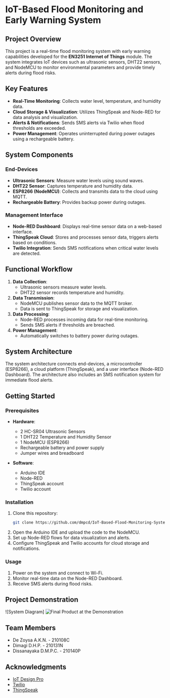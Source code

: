 # IoT-Based Flood Monitoring and Early Warning System

## Project Overview
This project is a real-time flood monitoring system with early warning capabilities developed for the **EN3251 Internet of Things** module. The system integrates IoT devices such as ultrasonic sensors, DHT22 sensors, and NodeMCU to monitor environmental parameters and provide timely alerts during flood risks.

## Key Features
- **Real-Time Monitoring**: Collects water level, temperature, and humidity data.
- **Cloud Storage & Visualization**: Utilizes ThingSpeak and Node-RED for data analysis and visualization.
- **Alerts & Notifications**: Sends SMS alerts via Twilio when flood thresholds are exceeded.
- **Power Management**: Operates uninterrupted during power outages using a rechargeable battery.

## System Components
### End-Devices
- **Ultrasonic Sensors**: Measure water levels using sound waves.
- **DHT22 Sensor**: Captures temperature and humidity data.
- **ESP8266 (NodeMCU)**: Collects and transmits data to the cloud using MQTT.
- **Rechargeable Battery**: Provides backup power during outages.

### Management Interface
- **Node-RED Dashboard**: Displays real-time sensor data on a web-based interface.
- **ThingSpeak Cloud**: Stores and processes sensor data, triggers alerts based on conditions.
- **Twilio Integration**: Sends SMS notifications when critical water levels are detected.

## Functional Workflow
1. **Data Collection**:
   - Ultrasonic sensors measure water levels.
   - DHT22 sensor records temperature and humidity.
2. **Data Transmission**:
   - NodeMCU publishes sensor data to the MQTT broker.
   - Data is sent to ThingSpeak for storage and visualization.
3. **Data Processing**:
   - Node-RED processes incoming data for real-time monitoring.
   - Sends SMS alerts if thresholds are breached.
4. **Power Management**:
   - Automatically switches to battery power during outages.

## System Architecture
The system architecture connects end-devices, a microcontroller (ESP8266), a cloud platform (ThingSpeak), and a user interface (Node-RED Dashboard). The architecture also includes an SMS notification system for immediate flood alerts.

## Getting Started
### Prerequisites
- **Hardware**:
  - 2 HC-SR04 Ultrasonic Sensors
  - 1 DHT22 Temperature and Humidity Sensor
  - 1 NodeMCU (ESP8266)
  - Rechargeable battery and power supply
  - Jumper wires and breadboard

- **Software**:
  - Arduino IDE
  - Node-RED
  - ThingSpeak account
  - Twilio account

### Installation
1. Clone this repository:
   ```bash
   git clone https://github.com/dmpcd/IoT-Based-Flood-Monitoring-System.git
   ```
2. Open the Arduino IDE and upload the code to the NodeMCU.
3. Set up Node-RED flows for data visualization and alerts.
4. Configure ThingSpeak and Twilio accounts for cloud storage and notifications.

### Usage
1. Power on the system and connect to Wi-Fi.
2. Monitor real-time data on the Node-RED Dashboard.
3. Receive SMS alerts during flood risks.

## Project Demonstration
![System Diagram]
![Final Product at the Demonstration](https://github.com/user-attachments/assets/8bdba4e0-0cb5-47f9-8b00-0aaa33e83691)

## Team Members
- De Zoysa A.K.N. - 210108C
- Dimagi D.H.P. - 210131N
- Dissanayaka D.M.P.C. - 210140P

## Acknowledgments
- [IoT Design Pro](https://iotdesignpro.com)
- [Twilio](https://www.twilio.com)
- [ThingSpeak](https://thingspeak.com)
